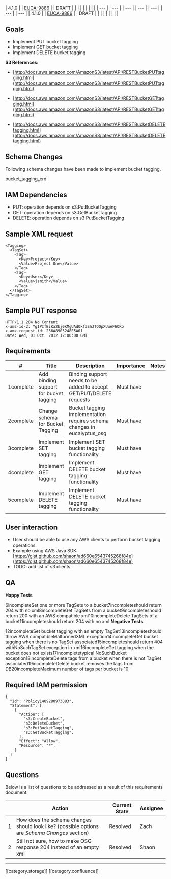 

| 4.1.0 | 
| [EUCA-9886](https://eucalyptus.atlassian.net/browse/EUCA-9886) | 
| DRAFT | 
|  | 
|  | 
|  | 
|  | 
|  --- | 
|  --- | 
|  --- | 
|  --- | 
|  --- | 
|  --- | 
|  --- | 
| 4.1.0 | 
| [EUCA-9886](https://eucalyptus.atlassian.net/browse/EUCA-9886) | 
| DRAFT | 
|  | 
|  | 
|  | 
|  | 


## Goals

* Implement PUT bucket tagging
* Implement GET bucket tagging
* Implement DELETE bucket tagging

 **S3 References:** 


* [http://docs.aws.amazon.com/AmazonS3/latest/API/RESTBucketPUTtagging.html](http://docs.aws.amazon.com/AmazonS3/latest/API/RESTBucketPUTtagging.html)


* [http://docs.aws.amazon.com/AmazonS3/latest/API/RESTBucketGETtagging.html](http://docs.aws.amazon.com/AmazonS3/latest/API/RESTBucketGETtagging.html)


* [http://docs.aws.amazon.com/AmazonS3/latest/API/RESTBucketDELETEtagging.html](http://docs.aws.amazon.com/AmazonS3/latest/API/RESTBucketDELETEtagging.html)


## Schema Changes
Following schema changes have been made to implement bucket tagging.

bucket_tagging_erd


## IAM Dependencies

* PUT: operation depends on s3:PutBucketTagging
* GET: operation depends on s3:GetBucketTagging
* DELETE: operation depends on s3:PutBucketTagging


## Sample XML request

```
<Tagging>
  <TagSet>
    <Tag>
      <Key>Project</Key>
      <Value>Project One</Value>
    </Tag>
    <Tag>
      <Key>User</Key>
      <Value>jsmith</Value>
    </Tag>
  </TagSet>
</Tagging>
```

## Sample PUT response

```
HTTP/1.1 204 No Content
x-amz-id-2: YgIPIfBiKa2bj0KMgUAdQkf3ShJTOOpXUueF6QKo
x-amz-request-id: 236A8905248E5A01
Date: Wed, 01 Oct  2012 12:00:00 GMT
```



## Requirements


| # | Title | Description | Importance | Notes | 
|  --- |  --- |  --- |  --- |  --- | 
| 1complete | Add binding support for bucket tagging | Binding support needs to be added to accept GET/PUT/DELETE requests | Must have |  | 
| 2complete | Change schema for Bucket Tagging | Bucket tagging implementation requires schema changes in eucalyptus_osg | Must have |  | 
| 3complete | Implement SET tagging | Implement SET bucket tagging functionality | Must have |  | 
| 4complete | Implement GET tagging | Implement DELETE bucket tagging functionality | Must have |  | 
| 5complete | Implement DELETE tagging | Implement DELETE bucket tagging functionality | Must have |  | 


## User interaction

* User should be able to use any AWS clients to perform bucket tagging operations.
* Example using AWS Java SDK:[https://gist.github.com/shaon/ad660e6543745268f84e](https://gist.github.com/shaon/ad660e6543745268f84e)
* TODO: add list of s3 clients


## QA
 **Happy Tests** 

6incompleteSet one or more TagSets to a bucket7incompleteshould return 204 with no xml8incompleteGet TagSets from a bucket9incompleteshould return 200 with an AWS compatible xml10incompleteDelete TagSets of a bucket11incompleteshould return 204 with no xml **Negative Tests** 

12incompleteSet bucket tagging with an empty TagSet13incompleteshould throw AWS compatibleMalformedXML exception14incompleteGet bucket tagging when there is no TagSet associated15incompleteshould return 404 withNoSuchTagSet exception in xml16incompleteGet tagging when the bucket does not exists17incompletetypical NoSuchBucket exception18incompleteDelete tags from a bucket when there is not TagSet associated19incompleteDelete bucket removes the tags from DB20incompleteMaximum number of tags per bucket is 10




## Required IAM permission

```
{
  "Id": "Policy1409280973083",
  "Statement": [
    {
      "Action": [
        "s3:CreateBucket",
        "s3:DeleteBucket",
        "s3:PutBucketTagging",
        "s3:GetBucketTagging",
      ],
      "Effect": "Allow",
      "Resource": "*",
    }
  ]
}
```



## Questions
Below is a list of questions to be addressed as a result of this requirements document:



|  | Action | Current State | Assignee | 
|  --- |  --- |  --- |  --- | 
| 1 | How does the schema changes should look like? (possible options are  _Schema Changes_  section) | Resolved | Zach | 
| 2 | Still not sure, how to make OSG response 204 instead of an empty xml | Resolved | Shaon | 



*****

[[category.storage]] 
[[category.confluence]] 

